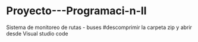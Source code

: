 # Proyecto---Programaci-n-II
Sistema de monitoreo de rutas - buses
#descomprimir la carpeta zip y abrir desde Visual studio code 
